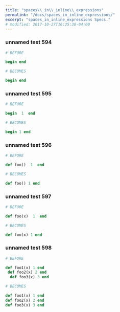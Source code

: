 ```yaml
---
title: "spaces\\_in\\_inline\\_expressions"
permalink: "/docs/spaces_in_inline_expressions/"
excerpt: "spaces_in_inline_expressions Specs."
# modified: 2017-10-27T16:25:30-04:00
---
```

### unnamed test 594
```ruby
# BEFORE

begin end

```
```ruby
# BECOMES

begin end

```
### unnamed test 595
```ruby
# BEFORE

begin  1  end

```
```ruby
# BECOMES

begin 1 end

```
### unnamed test 596
```ruby
# BEFORE

def foo()  1  end

```
```ruby
# BECOMES

def foo() 1 end

```
### unnamed test 597
```ruby
# BEFORE

def foo(x)  1  end

```
```ruby
# BECOMES

def foo(x) 1 end

```
### unnamed test 598
```ruby
# BEFORE

def foo1(x) 1 end
 def foo2(x) 2 end
  def foo3(x) 3 end

```
```ruby
# BECOMES

def foo1(x) 1 end
def foo2(x) 2 end
def foo3(x) 3 end

```
